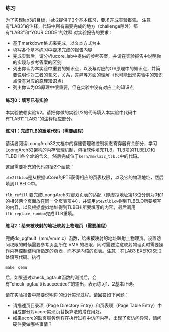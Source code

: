 ### 练习
为了实现lab3的目标，lab2提供了2个基本练习，要求完成实验报告。
 注意有“LAB3”的注释，代码中所有需要完成的地方（challenge除外）都有“LAB3”和“YOUR CODE”的注释
对实验报告的要求：
 - 基于markdown格式来完成，以文本方式为主
 - 填写各个基本练习中要求完成的报告内容
 - 完成实验后，请分析ucore_lab中提供的参考答案，并请在实验报告中说明你的实现与参考答案的区别
 - 列出你认为本实验中重要的知识点，以及与对应的OS原理中的知识点，并简要说明你对二者的含义，关系，差异等方面的理解（也可能出现实验中的知识点没有对应的原理知识点）
 - 列出你认为OS原理中很重要，但在实验中没有对应上的知识点

#### 练习0：填写已有实验

本实验依赖实验1/2。请把你做的实验1/2的代码填入本实验中代码中有“LAB1”,“LAB2”的注释相应部分。

#### 练习1：完成TLB的重填代码（需要编程）

请读者阅读LoongArch32文档中的存储管理和控制状态寄存器有关部分，学习LoongArch32架构的内存管理机制，包括软件填充TLB，TLB项的TLBELO和TLBEHI各个bit的含义，然后完成位于`kern/mm/la32_tlb.c`中的代码。

这里需要补充的代码包括2个函数：

`pte2tlblow`是从根据uCore的PTE获得相应的页表权限，以及它的物理地址，然后填到TLBELO中。

`tlb_refill` 要完成LoongArch32虚双页表的适配（即虚拟地址第13位分别为0和1的相邻两个页面放在同一个页表项中），并调用`pte2tlblow`得到TLBELO所要填写的内容，以及根据虚拟地址得到TLBEHI所要填写的内容，最后调用`tlb_replace_random`完成TLB重填。

#### 练习2：给未被映射的地址映射上物理页（需要编程）

完成do\_pgfault（mm/vmm.c）函数，给未被映射的地址映射上物理页。设置访问权限的时候需要参考页面所在 VMA 的权限，同时需要注意映射物理页时需要操作内存控制结构所指定的页表，而不是内核的页表。注意：在LAB3 EXERCISE 2处填写代码。执行
```
make　qemu
```
后，如果通过check\_pgfault函数的测试后，会有“check\_pgfault()succeeded!”的输出，表示练习1、2基本正确。

请在实验报告中简要说明你的设计实现过程。请回答如下问题：

 - 请描述页目录项（Page Directory Entry）和页表项（Page Table Entry）中组成部分对ucore实现页替换算法的潜在用处。
 - 如果ucore的缺页服务例程在执行过程中访问内存，出现了页访问异常，请问硬件要做哪些事情？
